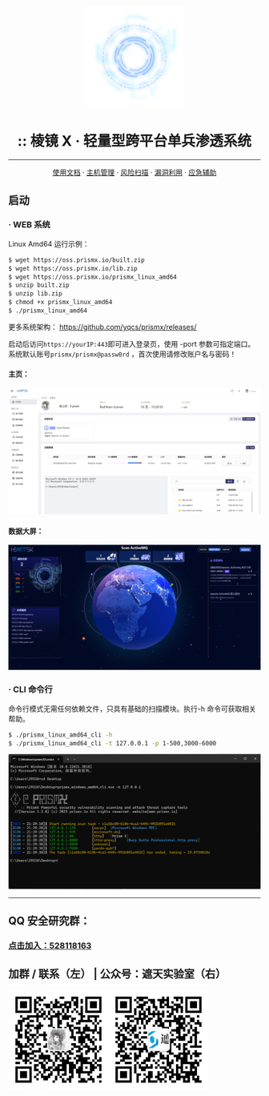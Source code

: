 <h1 align="center">

<a href="https://prismx.io/"><img src="public/static/scan.png" width="200px"></a>

</h1>

<h1 align="center">:: 棱镜 X · 轻量型跨平台单兵渗透系统</h1>

---

<p align="center">
  <a href="https://prismx.io/guide" target="_blank">使用文档</a> ·
  <a href="https://prismx.io/guide">主机管理</a> ·
  <a href="https://prismx.io/guide">风险扫描</a> ·
  <a href="https://prismx.io/guide">漏洞利用</a> ·
  <a href="https://prismx.io/guide">应急辅助</a>
</p>

## 启动

### · WEB 系统

Linux Amd64 运行示例：

```bash
$ wget https://oss.prismx.io/built.zip
$ wget https://oss.prismx.io/lib.zip
$ wget https://oss.prismx.io/prismx_linux_amd64
$ unzip built.zip
$ unzip lib.zip
$ chmod +x prismx_linux_amd64
$ ./prismx_linux_amd64
```

更多系统架构：
https://github.com/yqcs/prismx/releases/

启动后访问`https://yourIP:443`即可进入登录页，使用 -port 参数可指定端口。系统默认账号`prismx/prismx@passw0rd`
，首次使用请修改账户名与密码！

#### 主页：

<img src="public/static/pc_home.jpg" alt="pc_home"/>

#### 数据大屏：

<img src="public/static/view.jpg" alt="pc_home"/>

### · CLI 命令行

命令行模式无需任何依赖文件，只具有基础的扫描模块。执行-h 命令可获取相关帮助。

```bash
$ ./prismx_linux_amd64_cli -h
$ ./prismx_linux_amd64_cli -t 127.0.0.1 -p 1-500,3000-6000
```

<img src="public/static/cli.png" alt="pc_home"/>

---

## QQ 安全研究群：

### [点击加入：528118163](https://jq.qq.com/?_wv=1027&k=azWZhmSy)

## 加群 / 联系（左） | 公众号：遮天实验室（右）

<img src="public/static/wx.jpg" width="200"><img src="public/static/wx_qrcode.jpg" width="200">
